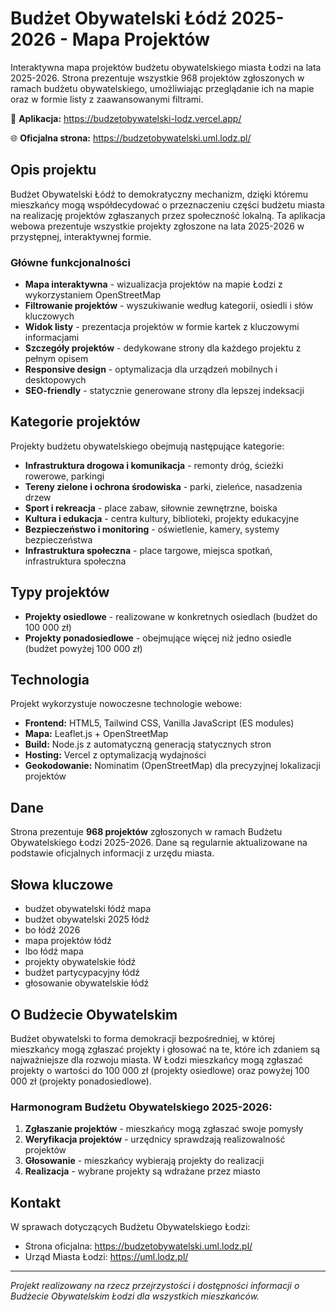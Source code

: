 # Budżet Obywatelski Łódź 2025-2026 - Mapa Projektów

Interaktywna mapa projektów budżetu obywatelskiego miasta Łodzi na lata 2025-2026. Strona prezentuje wszystkie 968 projektów zgłoszonych w ramach budżetu obywatelskiego, umożliwiając przeglądanie ich na mapie oraz w formie listy z zaawansowanymi filtrami.

🚀 **Aplikacja:** https://budzetobywatelski-lodz.vercel.app/

🌐 **Oficjalna strona:** https://budzetobywatelski.uml.lodz.pl/

## Opis projektu

Budżet Obywatelski Łódź to demokratyczny mechanizm, dzięki któremu mieszkańcy mogą współdecydować o przeznaczeniu części budżetu miasta na realizację projektów zgłaszanych przez społeczność lokalną. Ta aplikacja webowa prezentuje wszystkie projekty zgłoszone na lata 2025-2026 w przystępnej, interaktywnej formie.

### Główne funkcjonalności

- **Mapa interaktywna** - wizualizacja projektów na mapie Łodzi z wykorzystaniem OpenStreetMap
- **Filtrowanie projektów** - wyszukiwanie według kategorii, osiedli i słów kluczowych
- **Widok listy** - prezentacja projektów w formie kartek z kluczowymi informacjami
- **Szczegóły projektów** - dedykowane strony dla każdego projektu z pełnym opisem
- **Responsive design** - optymalizacja dla urządzeń mobilnych i desktopowych
- **SEO-friendly** - statycznie generowane strony dla lepszej indeksacji

## Kategorie projektów

Projekty budżetu obywatelskiego obejmują następujące kategorie:

- **Infrastruktura drogowa i komunikacja** - remonty dróg, ścieżki rowerowe, parkingi
- **Tereny zielone i ochrona środowiska** - parki, zieleńce, nasadzenia drzew
- **Sport i rekreacja** - place zabaw, siłownie zewnętrzne, boiska
- **Kultura i edukacja** - centra kultury, biblioteki, projekty edukacyjne
- **Bezpieczeństwo i monitoring** - oświetlenie, kamery, systemy bezpieczeństwa
- **Infrastruktura społeczna** - place targowe, miejsca spotkań, infrastruktura społeczna

## Typy projektów

- **Projekty osiedlowe** - realizowane w konkretnych osiedlach (budżet do 100 000 zł)
- **Projekty ponadosiedlowe** - obejmujące więcej niż jedno osiedle (budżet powyżej 100 000 zł)

## Technologia

Projekt wykorzystuje nowoczesne technologie webowe:

- **Frontend:** HTML5, Tailwind CSS, Vanilla JavaScript (ES modules)
- **Mapa:** Leaflet.js + OpenStreetMap
- **Build:** Node.js z automatyczną generacją statycznych stron
- **Hosting:** Vercel z optymalizacją wydajności
- **Geokodowanie:** Nominatim (OpenStreetMap) dla precyzyjnej lokalizacji projektów

## Dane

Strona prezentuje **968 projektów** zgłoszonych w ramach Budżetu Obywatelskiego Łodzi 2025-2026. Dane są regularnie aktualizowane na podstawie oficjalnych informacji z urzędu miasta.

## Słowa kluczowe

- budżet obywatelski łódź mapa
- budżet obywatelski 2025 łódź
- bo łódź 2026
- mapa projektów łódź
- lbo łódź mapa
- projekty obywatelskie łódź
- budżet partycypacyjny łódź
- głosowanie obywatelskie łódź

## O Budżecie Obywatelskim

Budżet obywatelski to forma demokracji bezpośredniej, w której mieszkańcy mogą zgłaszać projekty i głosować na te, które ich zdaniem są najważniejsze dla rozwoju miasta. W Łodzi mieszkańcy mogą zgłaszać projekty o wartości do 100 000 zł (projekty osiedlowe) oraz powyżej 100 000 zł (projekty ponadosiedlowe).

### Harmonogram Budżetu Obywatelskiego 2025-2026:

1. **Zgłaszanie projektów** - mieszkańcy mogą zgłaszać swoje pomysły
2. **Weryfikacja projektów** - urzędnicy sprawdzają realizowalność projektów
3. **Głosowanie** - mieszkańcy wybierają projekty do realizacji
4. **Realizacja** - wybrane projekty są wdrażane przez miasto

## Kontakt

W sprawach dotyczących Budżetu Obywatelskiego Łodzi:
- Strona oficjalna: https://budzetobywatelski.uml.lodz.pl/
- Urząd Miasta Łodzi: https://uml.lodz.pl/

---

*Projekt realizowany na rzecz przejrzystości i dostępności informacji o Budżecie Obywatelskim Łodzi dla wszystkich mieszkańców.*